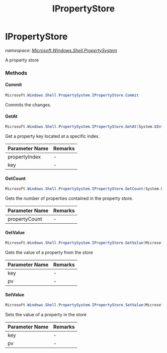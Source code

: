 ﻿---
title: IPropertyStore
---

# IPropertyStore
_namespace: [Microsoft.Windows.Shell.PropertySystem](N-Microsoft.Windows.Shell.PropertySystem.html)_

A property store

### Methods

#### Commit
```csharp
Microsoft.Windows.Shell.PropertySystem.IPropertyStore.Commit
```
Commits the changes.

#### GetAt
```csharp
Microsoft.Windows.Shell.PropertySystem.IPropertyStore.GetAt(System.UInt32,Microsoft.Windows.Shell.PropertySystem.PropertyKey@)
```
Get a property key located at a specific index.

|Parameter Name|Remarks|
|--------------|-------|
|propertyIndex|-|
|key|-|


#### GetCount
```csharp
Microsoft.Windows.Shell.PropertySystem.IPropertyStore.GetCount(System.UInt32@)
```
Gets the number of properties contained in the property store.

|Parameter Name|Remarks|
|--------------|-------|
|propertyCount|-|


#### GetValue
```csharp
Microsoft.Windows.Shell.PropertySystem.IPropertyStore.GetValue(Microsoft.Windows.Shell.PropertySystem.PropertyKey@,Microsoft.Windows.Internal.PropVariant)
```
Gets the value of a property from the store

|Parameter Name|Remarks|
|--------------|-------|
|key|-|
|pv|-|


#### SetValue
```csharp
Microsoft.Windows.Shell.PropertySystem.IPropertyStore.SetValue(Microsoft.Windows.Shell.PropertySystem.PropertyKey@,Microsoft.Windows.Internal.PropVariant)
```
Sets the value of a property in the store

|Parameter Name|Remarks|
|--------------|-------|
|key|-|
|pv|-|






